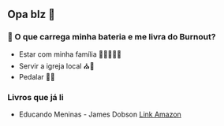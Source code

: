 ## Opa blz 👋

### &#128267; O que carrega minha bateria e me livra do Burnout?
 - Estar com minha família :family_man_woman_girl_girl::heart_eyes:
 - Servir a igreja local :church::pray:
 - Pedalar :mountain_bicyclist::sunrise_over_mountains:

### Livros que já li
- Educando Meninas - James Dobson [Link Amazon](https://www.amazon.com.br/Educando-meninas-James-Dobson-ebook/dp/B00BMC5P5A)
